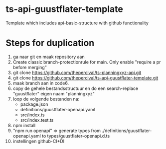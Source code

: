 # ts-api-guustflater-template
Template which includes api-basic-structure with github functionality

# Steps for duplication
1. ga naar git en maak repository aan
2. Create classic branch-protectionrule for main. Only enable "require a pr before merging"
3. git clone https://github.com/thepercival/ts-planningxyz-api.git
4. git clone https://github.com/thepercival/ts-api-guustflater-template.git
5. maak branch aan in code6. 
6. copy de gehele bestandsstructuur en do een search-replace "guustflater" eigen naam "planningxyz"
7. loop de volgende bestanden na:
    * package.json    
    * definitions/guustflater-openapi.yaml
    * src/index.ts
    * src/index.test.ts
8. npm install
9. "npm run openapi" => generate types from ./definitions/guustflater-openapi.yaml to types/guustflater-openapi.d.ts
3. instellingen github-CI+DI